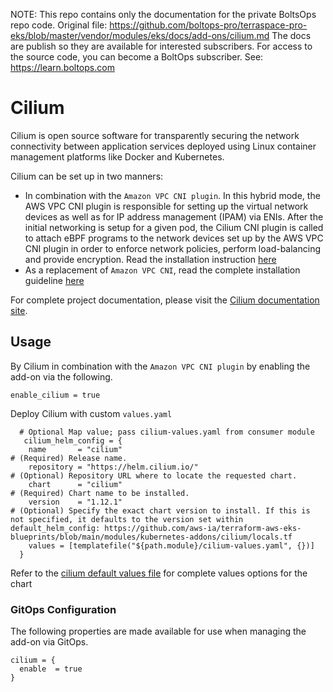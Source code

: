 <!-- note marker start -->
NOTE: This repo contains only the documentation for the private BoltsOps repo code.
Original file: https://github.com/boltops-pro/terraspace-pro-eks/blob/master/vendor/modules/eks/docs/add-ons/cilium.md
The docs are publish so they are available for interested subscribers.
For access to the source code, you can become a BoltOps subscriber.
See: https://learn.boltops.com

<!-- note marker end -->

# Cilium

Cilium is open source software for transparently securing the network connectivity between application services deployed using Linux container management platforms like Docker and Kubernetes.

Cilium can be set up in two manners:
- In combination with the `Amazon VPC CNI plugin`. In this hybrid mode, the AWS VPC CNI plugin is responsible for setting up the virtual network devices as well as for IP address management (IPAM) via ENIs.
After the initial networking is setup for a given pod, the Cilium CNI plugin is called to attach eBPF programs to the network devices set up by the AWS VPC CNI plugin in order to enforce network policies, perform load-balancing and provide encryption.
Read the installation instruction [here](https://docs.cilium.io/en/latest/installation/cni-chaining-aws-cni/)
- As a replacement of `Amazon VPC CNI`,  read the complete installation guideline [here](https://docs.cilium.io/en/latest/installation/k8s-install-helm/)

For complete project documentation, please visit the [Cilium documentation site](https://docs.cilium.io/en/stable/).

## Usage

By Cilium in combination with the `Amazon VPC CNI plugin` by enabling the add-on via the following.

```hcl
enable_cilium = true
```

Deploy Cilium with custom `values.yaml`

```hcl
  # Optional Map value; pass cilium-values.yaml from consumer module
   cilium_helm_config = {
    name       = "cilium"                                               # (Required) Release name.
    repository = "https://helm.cilium.io/"                              # (Optional) Repository URL where to locate the requested chart.
    chart      = "cilium"                                               # (Required) Chart name to be installed.
    version    = "1.12.1"                                               # (Optional) Specify the exact chart version to install. If this is not specified, it defaults to the version set within default_helm_config: https://github.com/aws-ia/terraform-aws-eks-blueprints/blob/main/modules/kubernetes-addons/cilium/locals.tf
    values = [templatefile("${path.module}/cilium-values.yaml", {})]
  }
```

Refer to the [cilium default values file](https://github.com/cilium/cilium/blob/master/install/kubernetes/cilium/values.yaml) for complete values options for the chart


### GitOps Configuration

The following properties are made available for use when managing the add-on via GitOps.

```hcl
cilium = {
  enable  = true
}
```
